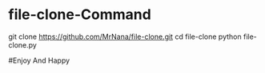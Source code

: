 # file-clone-Command 
git clone https://github.com/MrNana/file-clone.git
cd file-clone
python file-clone.py

#Enjoy And Happy
